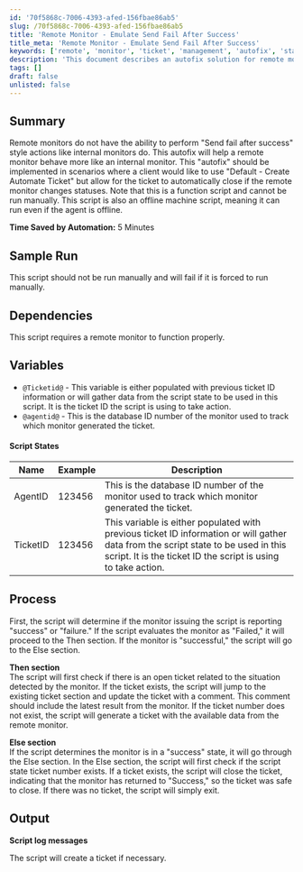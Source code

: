 ```yaml
---
id: '70f5868c-7006-4393-afed-156fbae86ab5'
slug: /70f5868c-7006-4393-afed-156fbae86ab5
title: 'Remote Monitor - Emulate Send Fail After Success'
title_meta: 'Remote Monitor - Emulate Send Fail After Success'
keywords: ['remote', 'monitor', 'ticket', 'management', 'autofix', 'status']
description: 'This document describes an autofix solution for remote monitors that enables them to mimic the behavior of internal monitors by allowing automatic ticket closure based on monitor status changes. It includes details on dependencies, variables, and the processing logic of the script.'
tags: []
draft: false
unlisted: false
---
```


## Summary

Remote monitors do not have the ability to perform "Send fail after success" style actions like internal monitors do. This autofix will help a remote monitor behave more like an internal monitor. This "autofix" should be implemented in scenarios where a client would like to use "Default - Create Automate Ticket" but allow for the ticket to automatically close if the remote monitor changes statuses. Note that this is a function script and cannot be run manually. This script is also an offline machine script, meaning it can run even if the agent is offline.

**Time Saved by Automation:** 5 Minutes

## Sample Run

This script should not be run manually and will fail if it is forced to run manually.

## Dependencies

This script requires a remote monitor to function properly.

## Variables

- `@Ticketid@` - This variable is either populated with previous ticket ID information or will gather data from the script state to be used in this script. It is the ticket ID the script is using to take action.
- `@agentid@` - This is the database ID number of the monitor used to track which monitor generated the ticket.

#### Script States

| Name      | Example  | Description                                                                                          |
|-----------|----------|------------------------------------------------------------------------------------------------------|
| AgentID   | 123456   | This is the database ID number of the monitor used to track which monitor generated the ticket.      |
| TicketID  | 123456   | This variable is either populated with previous ticket ID information or will gather data from the script state to be used in this script. It is the ticket ID the script is using to take action. |

## Process

First, the script will determine if the monitor issuing the script is reporting "success" or "failure." If the script evaluates the monitor as "Failed," it will proceed to the Then section. If the monitor is "successful," the script will go to the Else section.

**Then section**  
The script will first check if there is an open ticket related to the situation detected by the monitor. If the ticket exists, the script will jump to the existing ticket section and update the ticket with a comment. This comment should include the latest result from the monitor. If the ticket number does not exist, the script will generate a ticket with the available data from the remote monitor.

**Else section**  
If the script determines the monitor is in a "success" state, it will go through the Else section. In the Else section, the script will first check if the script state ticket number exists. If a ticket exists, the script will close the ticket, indicating that the monitor has returned to "Success," so the ticket was safe to close. If there was no ticket, the script will simply exit.

## Output

**Script log messages**

The script will create a ticket if necessary.